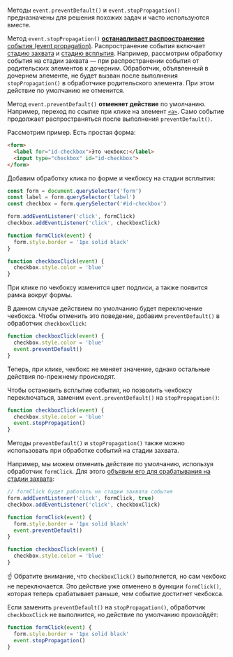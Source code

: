 Методы `event.preventDefault()` и `event.stopPropagation()` предназначены для решения похожих задач и часто используются вместе.

Метод `event.stopPropagation()` [**останавливает распространение** события (event propagation)](/js/events/#rasprostranenie-sobytiy). Распространение события включает [стадию захвата](/js/events/#zahvat-sobytiy) и [стадию всплытия](/js/events/#vsplytie-sobytiy). Например, рассмотрим обработку события на стадии захвата — при распространении события от родительских элементов к дочерним. Обработчик, объявленный в дочернем элементе, не будет вызван после выполнения `stopPropagation()` в обработчике родительского элемента. При этом действие по умолчанию не отменится.

Метод `event.preventDefault()` **отменяет действие** по умолчанию. Например, переход по ссылке при клике на элемент [`<a>`](/html/a/). Само событие продолжает распространяться после выполнения `preventDefault()`.

Рассмотрим пример. Есть простая форма:

```html
<form>
  <label for="id-checkbox">Это чекбокс:</label>
  <input type="checkbox" id="id-checkbox">
</form>
```

Добавим обработку клика по форме и чекбоксу на стадии всплытия:

```js
const form = document.querySelector('form')
const label = form.querySelector('label')
const checkbox = form.querySelector('#id-checkbox')

form.addEventListener('click', formClick)
checkbox.addEventListener('click', checkboxClick)

function formClick(event) {
  form.style.border = '1px solid black'
}

function checkboxClick(event) {
  checkbox.style.color = 'blue'
}
```

При клике по чекбоксу изменится цвет подписи, а также появится рамка вокруг формы.

В данном случае действием по умолчанию будет переключение чекбокса. Чтобы отменить это поведение, добавим `preventDefault()` в обработчик `checkboxClick`:

```js
function checkboxClick(event) {
  checkbox.style.color = 'blue'
  event.preventDefault()
}
```

Теперь, при клике, чекбокс не меняет значение, однако остальные действия по-прежнему происходят.

Чтобы остановить всплытие события, но позволить чекбоксу переключаться, заменим `event.preventDefault()` на `stopPropagation()`:

```js
function checkboxClick(event) {
  checkbox.style.color = 'blue'
  event.stopPropagation()
}
```

Методы `preventDefault()` и `stopPropagation()` также можно использовать при обработке событий на стадии захвата.

Например, мы можем отменить действие по умолчанию, используя обработчик `formClick`. Для этого [объявим его для срабатывания на стадии захвата](/js/element-addeventlistener/#kak-pishetsya):

```js
// formClick будет работать на стадии захвата события
form.addEventListener('click', formClick, true)
checkbox.addEventListener('click', checkboxClick)

function formClick(event) {
  form.style.border = '1px solid black'
  event.preventDefault()
}

function checkboxClick(event) {
  checkbox.style.color = 'blue'
}
```

☝️ Обратите внимание, что `checkboxClick()` выполняется, но сам чекбокс не переключается. Это действие уже отменено в функции `formClick()`, которая теперь срабатывает раньше, чем событие достигнет чекбокса.

Если заменить `preventDefault()` на `stopPropagation()`, обработчик `checkboxClick` не выполнится, но действие по умолчанию произойдёт:

```js
function formClick(event) {
  form.style.border = '1px solid black'
  event.stopPropagation()
}
```
